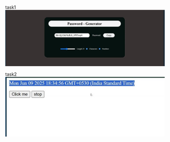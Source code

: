 task1
![alt text](<WhatsApp Image 2025-06-06 at 19.54.15_2c4da35b.jpg>)

task2
![alt text](<WhatsApp Image 2025-06-09 at 18.35.20_1811c241.jpg>)